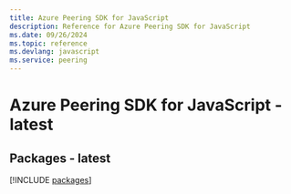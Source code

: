 ```yaml
---
title: Azure Peering SDK for JavaScript
description: Reference for Azure Peering SDK for JavaScript
ms.date: 09/26/2024
ms.topic: reference
ms.devlang: javascript
ms.service: peering
---
```

# Azure Peering SDK for JavaScript - latest
## Packages - latest
[!INCLUDE [packages](peering-index.md)]
